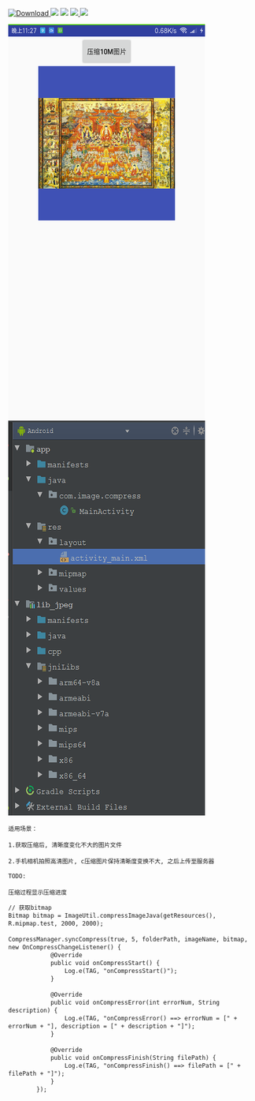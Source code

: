 [ ![Download](https://api.bintray.com/packages/zhanghang/maven/imagecompress/images/download.svg) ](https://bintray.com/zhanghang/maven/imagecompress/_latestVersion) ![](https://img.shields.io/badge/Build-Passing-green.svg) ![](https://img.shields.io/badge/API%20-14+-green.svg) [ ![](https://img.shields.io/badge/%E4%BD%9C%E8%80%85-%E5%BC%A0%E8%88%AA-red.svg) ](http://www.jianshu.com/u/22a5d2ee8385) ![](https://img.shields.io/badge/%E9%82%AE%E7%AE%B1-153437803@qq.com-red.svg)

![image](https://github.com/153437803/ImageCompress/blob/master/Screenshot_2017-11-21-23-27-06-089_com.image.compress.png ) 
![image](https://github.com/153437803/ImageCompress/blob/master/Screenshot_2017-11-21-23-27-06-089_com.image.compress1.png ) 

```
适用场景：

1.获取压缩后, 清晰度变化不大的图片文件

2.手机相机拍照高清图片, c压缩图片保持清晰度变换不大, 之后上传至服务器
```

```
TODO:

压缩过程显示压缩进度
```

```
// 获取bitmap
Bitmap bitmap = ImageUtil.compressImageJava(getResources(), R.mipmap.test, 2000, 2000);

CompressManager.syncCompress(true, 5, folderPath, imageName, bitmap, new OnCompressChangeListener() {
            @Override
            public void onCompressStart() {
                Log.e(TAG, "onCompressStart()");
            }

            @Override
            public void onCompressError(int errorNum, String description) {
                Log.e(TAG, "onCompressError() ==> errorNum = [" + errorNum + "], description = [" + description + "]");
            }

            @Override
            public void onCompressFinish(String filePath) {
                Log.e(TAG, "onCompressFinish() ==> filePath = [" + filePath + "]");
            }
        });
```

